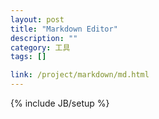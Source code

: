 ```yaml
---
layout: post
title: "Markdown Editor"
description: ""
category: 工具
tags: []

link: /project/markdown/md.html
---
```

{% include JB/setup %}
